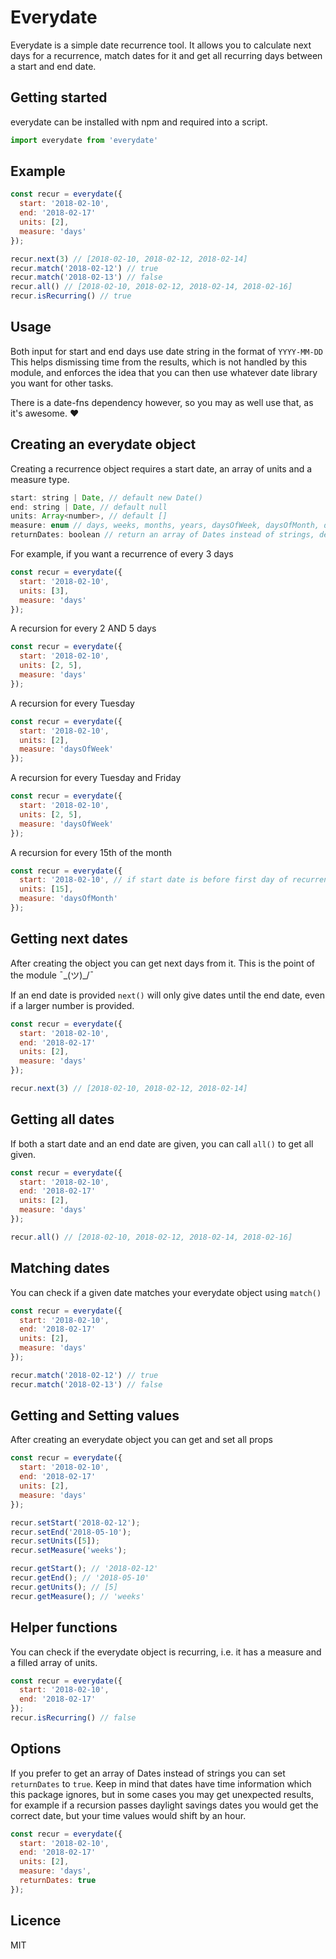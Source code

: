 # Everydate

Everydate is a simple date recurrence tool.
It allows you to calculate next days for a recurrence, 
match dates for it and get all recurring days between a start and end date.

## Getting started

everydate can be installed with npm and required into a script.
```js
import everydate from 'everydate'
```

## Example

```js
const recur = everydate({
  start: '2018-02-10',
  end: '2018-02-17'
  units: [2],
  measure: 'days'
});

recur.next(3) // [2018-02-10, 2018-02-12, 2018-02-14]
recur.match('2018-02-12') // true
recur.match('2018-02-13') // false
recur.all() // [2018-02-10, 2018-02-12, 2018-02-14, 2018-02-16]
recur.isRecurring() // true
```

## Usage

Both input for start and end days use date string in the format of `YYYY-MM-DD`
This helps dismissing time from the results, which is not handled by this module,
and enforces the idea that you can then use whatever date library you want for other tasks.

There is a date-fns dependency however, so you may as well use that, as it's awesome. ❤️

## Creating an everydate object

Creating a recurrence object requires a start date, an array of units and a measure type.

```js
start: string | Date, // default new Date()
end: string | Date, // default null
units: Array<number>, // default []
measure: enum // days, weeks, months, years, daysOfWeek, daysOfMonth, default null
returnDates: boolean // return an array of Dates instead of strings, default false.
```

For example, if you want a recurrence of every 3 days
```js
const recur = everydate({
  start: '2018-02-10',
  units: [3],
  measure: 'days'
});
```

A recursion for every 2 AND 5 days
```js
const recur = everydate({
  start: '2018-02-10',
  units: [2, 5],
  measure: 'days'
});
```

A recursion for every Tuesday
```js
const recur = everydate({
  start: '2018-02-10',
  units: [2],
  measure: 'daysOfWeek'
});
```

A recursion for every Tuesday and Friday
```js
const recur = everydate({
  start: '2018-02-10',
  units: [2, 5],
  measure: 'daysOfWeek'
});
```

A recursion for every 15th of the month
```js
const recur = everydate({
  start: '2018-02-10', // if start date is before first day of recurrence it will not be outputted in the results.
  units: [15],
  measure: 'daysOfMonth'
});
```

## Getting next dates

After creating the object you can get next days from it.
This is the point of the module ¯\_(ツ)_/¯

If an end date is provided `next()` will only give dates until the end date, 
even if a larger number is provided.

```js
const recur = everydate({
  start: '2018-02-10',
  end: '2018-02-17'
  units: [2],
  measure: 'days'
});

recur.next(3) // [2018-02-10, 2018-02-12, 2018-02-14]
```

## Getting all dates

If both a start date and an end date are given, you can call `all()` to get all given.

```js
const recur = everydate({
  start: '2018-02-10',
  end: '2018-02-17'
  units: [2],
  measure: 'days'
});

recur.all() // [2018-02-10, 2018-02-12, 2018-02-14, 2018-02-16]
```

## Matching dates

You can check if a given date matches your everydate object using `match()`

```js
const recur = everydate({
  start: '2018-02-10',
  end: '2018-02-17'
  units: [2],
  measure: 'days'
});

recur.match('2018-02-12') // true
recur.match('2018-02-13') // false
```

## Getting and Setting values

After creating an everydate object you can get and set all props

```js
const recur = everydate({
  start: '2018-02-10',
  end: '2018-02-17'
  units: [2],
  measure: 'days'
});

recur.setStart('2018-02-12');
recur.setEnd('2018-05-10');
recur.setUnits([5]);
recur.setMeasure('weeks');

recur.getStart(); // '2018-02-12'
recur.getEnd(); // '2018-05-10'
recur.getUnits(); // [5]
recur.getMeasure(); // 'weeks'
```

## Helper functions

You can check if the everydate object is recurring, i.e. it has a measure and a filled array of units.

```js
const recur = everydate({
  start: '2018-02-10',
  end: '2018-02-17'
});
recur.isRecurring() // false
```

## Options

If you prefer to get an array of Dates instead of strings you can set `returnDates` to `true`.
Keep in mind that dates have time information which this package ignores, 
but in some cases you may get unexpected results, for example if a recursion passes daylight savings dates you would get the correct date, but your time values would shift by an hour.

```js
const recur = everydate({
  start: '2018-02-10',
  end: '2018-02-17'
  units: [2],
  measure: 'days',
  returnDates: true
});
```

## Licence

MIT